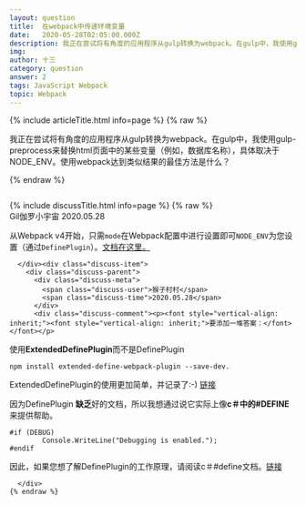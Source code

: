 ```yaml
---
layout: question
title:  在webpack中传递环境变量
date:   2020-05-28T02:05:00.000Z
description: 我正在尝试将有角度的应用程序从gulp转换为webpack。在gulp中，我使用gulp-preprocess来替换html页面中的某些变量（例如，数据库...
img: 
author: 十三
category: question
answer: 2
tags: JavaScript Webpack
topic: Webpack
---
```

<div class="article-root">
  <div class="article">
    {% include articleTitle.html info=page %}
    {% raw %}
    <div class="article-content"><p><font style="vertical-align: inherit;"><font style="vertical-align: inherit;">我正在尝试将有角度的应用程序从gulp转换为webpack。</font><font style="vertical-align: inherit;">在gulp中，我使用gulp-preprocess来替换html页面中的某些变量（例如，数据库名称），具体取决于NODE_ENV。</font><font style="vertical-align: inherit;">使用webpack达到类似结果的最佳方法是什么？</font></font></p></div>
    {% endraw %}
  </div>
  <p style="height: 0;width:0;overflow: hidden;"> 第4184篇《在webpack中传递环境变量》来自Winter(https://github.com/aiyld/aiyld.github.io)的站点</p>
  <div class="discuss-wrapper">
    {% include discussTitle.html info=page %}
    {% raw %}
    <div class="discuss-item">
        <div class="discuss-parent">
          <div class="discuss-meta">
            <span class="discuss-user">Gil伽罗小宇宙</span>
            <span class="discuss-time">2020.05.28</span>
          </div>
          <div class="discuss-comment"><p><font style="vertical-align: inherit;"><font style="vertical-align: inherit;">从Webpack v4开始，只需</font></font><code>mode</code><font style="vertical-align: inherit;"><font style="vertical-align: inherit;">在Webpack配置中进行设置即可</font></font><code>NODE_ENV</code><font style="vertical-align: inherit;"><font style="vertical-align: inherit;">为您</font><font style="vertical-align: inherit;">设置</font><font style="vertical-align: inherit;">（通过</font></font><code>DefinePlugin</code><font style="vertical-align: inherit;"><font style="vertical-align: inherit;">）。</font></font><a href="https://webpack.js.org/concepts/mode/" rel="nofollow noreferrer"><font style="vertical-align: inherit;"><font style="vertical-align: inherit;">文档在这里。</font></font></a></p></div>
        </div>
        
      </div><div class="discuss-item">
        <div class="discuss-parent">
          <div class="discuss-meta">
            <span class="discuss-user">猴子村村</span>
            <span class="discuss-time">2020.05.28</span>
          </div>
          <div class="discuss-comment"><p><font style="vertical-align: inherit;"><font style="vertical-align: inherit;">要添加一堆答案：</font></font></p>

<p><font style="vertical-align: inherit;"><font style="vertical-align: inherit;">使用</font></font><strong><font style="vertical-align: inherit;"><font style="vertical-align: inherit;">ExtendedDefinePlugin</font></font></strong><font style="vertical-align: inherit;"><font style="vertical-align: inherit;">而不是DefinePlugin</font></font></p>

<pre class="lang-js prettyprint prettyprinted" style=""><code><span class="pln">npm install extended</span><span class="pun">-</span><span class="pln">define</span><span class="pun">-</span><span class="pln">webpack</span><span class="pun">-</span><span class="pln">plugin </span><span class="pun">--</span><span class="pln">save</span><span class="pun">-</span><span class="pln">dev</span><span class="pun">.</span></code></pre>

<p><font style="vertical-align: inherit;"><font style="vertical-align: inherit;">ExtendedDefinePlugin的使用更加简单，并记录了:-)
 </font></font><a href="https://www.npmjs.com/package/extended-define-webpack-plugin" rel="nofollow noreferrer"><font style="vertical-align: inherit;"><font style="vertical-align: inherit;">链接</font></font></a></p>

<p><font style="vertical-align: inherit;"><font style="vertical-align: inherit;">因为DefinePlugin </font></font><strong><font style="vertical-align: inherit;"><font style="vertical-align: inherit;">缺乏</font></font></strong><font style="vertical-align: inherit;"><font style="vertical-align: inherit;">好的文档，所以我想通过说它实际上像</font></font><strong><font style="vertical-align: inherit;"><font style="vertical-align: inherit;">c＃中的#DEFINE</font></font></strong><font style="vertical-align: inherit;"><font style="vertical-align: inherit;">来提供帮助</font><font style="vertical-align: inherit;">。</font></font></p>

<pre class="lang-js prettyprint prettyprinted" style=""><code><span class="pun">#</span><span class="kwd">if</span><span class="pln"> </span><span class="pun">(</span><span class="pln">DEBUG</span><span class="pun">)</span><span class="pln">
        </span><span class="typ">Console</span><span class="pun">.</span><span class="typ">WriteLine</span><span class="pun">(</span><span class="str">"Debugging is enabled."</span><span class="pun">);</span><span class="pln">
</span><span class="pun">#</span><span class="pln">endif</span></code></pre>

<p><font style="vertical-align: inherit;"><font style="vertical-align: inherit;">因此，如果您想了解DefinePlugin的工作原理，请阅读c＃#define文档。</font></font><a href="https://msdn.microsoft.com/nl-be/library/yt3yck0x.aspx" rel="nofollow noreferrer"><font style="vertical-align: inherit;"><font style="vertical-align: inherit;">链接</font></font></a></p></div>
        </div>
        
      </div>
    {% endraw %}
  </div>
<div>
